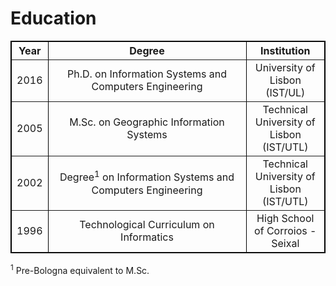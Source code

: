 Education
=========

<table  border="1" cellpadding=6 cellspacing=8 bordercolor=black style="border-color:rgb(0,0,0);border-width:1px;border-collapse:collapse">
	<tr><th align=center>Year</th><th align=center>Degree</th><th align=center>Institution</th></tr>
	<tr><td align=center>2016</td><td align=center width=300px>Ph.D. on Information Systems and Computers Engineering</td><td align=center>University of Lisbon (IST/UL)</td></tr>
	<tr><td align=center>2005</td><td align=center width=300px>M.Sc. on Geographic Information Systems</td><td align=center>Technical University of Lisbon (IST/UTL)</td></tr>
	<tr><td align=center>2002</td><td align=center width=300px>Degree<sup>1</sup> on Information Systems and Computers Engineering</td><td align=center>Technical University of Lisbon (IST/UTL)</td></tr>
	<tr><td align=center>1996</td><td align=center width=300px>Technological Curriculum on Informatics </td><td align=center>High School of Corroios - Seixal</td></tr>
</table>

<sup>1</sup> Pre-Bologna equivalent to M.Sc.
